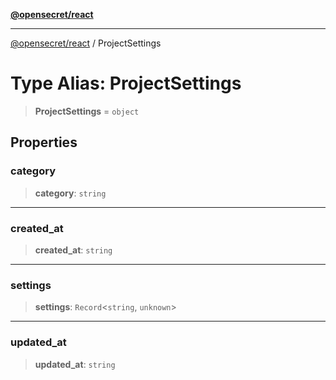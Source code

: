 [**@opensecret/react**](../README.md)

***

[@opensecret/react](../README.md) / ProjectSettings

# Type Alias: ProjectSettings

> **ProjectSettings** = `object`

## Properties

### category

> **category**: `string`

***

### created\_at

> **created\_at**: `string`

***

### settings

> **settings**: `Record`\<`string`, `unknown`\>

***

### updated\_at

> **updated\_at**: `string`
